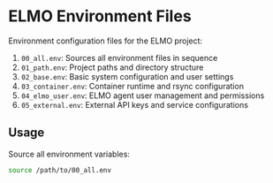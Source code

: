 <!-- ---
!-- title: 2024-12-22 19:10:58
!-- author: ywata-note-win
!-- date: /home/ywatanabe/.emacs.d/lisp/ELMO/config/env/README.md
!-- --- -->

# ELMO Environment Files

Environment configuration files for the ELMO project:

1. `00_all.env`: Sources all environment files in sequence
2. `01_path.env`: Project paths and directory structure
3. `02_base.env`: Basic system configuration and user settings
4. `03_container.env`: Container runtime and rsync configuration
5. `04_elmo_user.env`: ELMO agent user management and permissions
6. `05_external.env`: External API keys and service configurations

## Usage

Source all environment variables:
```bash
source /path/to/00_all.env
```